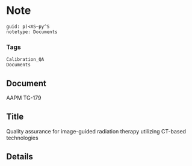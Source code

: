 # Note
```
guid: p)<XS~py^S
notetype: Documents
```

### Tags
```
Calibration_QA
Documents
```

## Document
AAPM TG-179

## Title
Quality assurance for image-guided radiation therapy utilizing CT-based technologies

## Details

